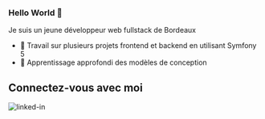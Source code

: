 ### Hello World 👋 
Je suis un jeune développeur web fullstack de Bordeaux

- 🔭 Travail sur plusieurs projets frontend et backend en utilisant Symfony 5
- 🌱 Apprentissage approfondi des modèles de conception

## Connectez-vous avec moi

[<img align="left" alt="linked-in" src="https://img.shields.io/badge/linkedin-%230077B5.svg?&style=for-the-badge&logo=linkedin&logoColor=white" />](https://www.linkedin.com/in/julien-paillassa/)
